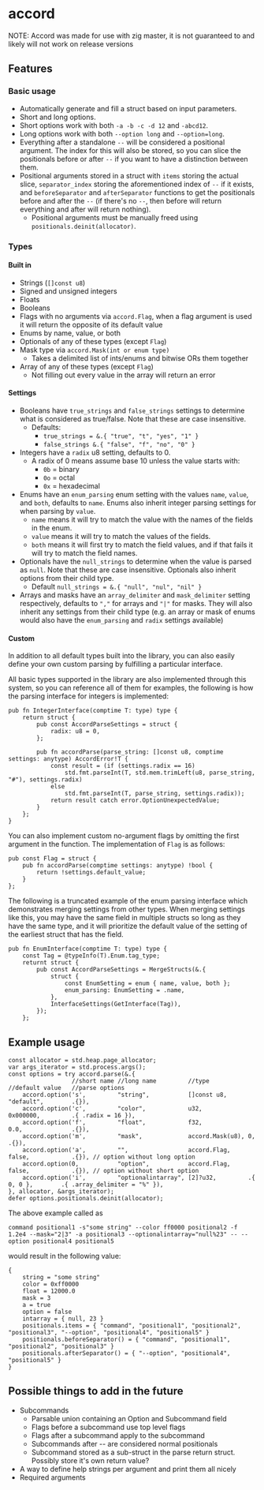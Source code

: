 # accord
NOTE: Accord was made for use with zig master, it is not guaranteed to and likely will not work on release versions

## Features
### Basic usage
- Automatically generate and fill a struct based on input parameters.
- Short and long options.
- Short options work with both `-a -b -c -d 12` and `-abcd12`.
- Long options work with both `--option long` and `--option=long`.
- Everything after a standalone `--` will be considered a positional argument. The index for this will also be stored, so you can slice the positionals before or after `--` if you want to have a distinction between them.
- Positional arguments stored in a struct with `items` storing the actual slice, `separator_index` storing the aforementioned index of `--` if it exists, and `beforeSeparator` and `afterSeparator` functions to get the positionals before and after the `--` (if there's no `--`, then before will return everything and after will return nothing).
    - Positional arguments must be manually freed using `positionals.deinit(allocator)`.
### Types
#### Built in
- Strings (`[]const u8`)
- Signed and unsigned integers
- Floats
- Booleans
- Flags with no arguments via `accord.Flag`, when a flag argument is used it will return the opposite of its default value
- Enums by name, value, or both
- Optionals of any of these types (except `Flag`)
- Mask type via `accord.Mask(int or enum type)`
    - Takes a delimited list of ints/enums and bitwise ORs them together
- Array of any of these types (except `Flag`)
    - Not filling out every value in the array will return an error

#### Settings
- Booleans have `true_strings` and `false_strings` settings to determine what is considered as true/false. Note that these are case insensitive.
    - Defaults:
        - `true_strings = &.{ "true", "t", "yes", "1" }`
        - `false_strings &.{ "false", "f", "no", "0" }`
- Integers have a `radix` u8 setting, defaults to 0.
    - A radix of 0 means assume base 10 unless the value starts with:
        - `0b` = binary
        - `0o` = octal
        - `0x` = hexadecimal
- Enums have an `enum_parsing` enum setting with the values `name`, `value`, and `both`, defaults to `name`. Enums also inherit integer parsing settings for when parsing by `value`.
    - `name` means it will try to match the value with the names of the fields in the enum.
    - `value` means it will try to match the values of the fields.
    - `both` means it will first try to match the field values, and if that fails it will try to match the field names.
- Optionals have the `null_strings` to determine when the value is parsed as `null`. Note that these are case insensitive. Optionals also inherit options from their child type.
    - Default `null_strings = &.{ "null", "nul", "nil" }`
- Arrays and masks have an `array_delimiter` and `mask_delimiter` setting respectively, defaults to `","` for arrays and `"|"` for masks. They will also inherit any settings from their child type (e.g. an array or mask of enums would also have the `enum_parsing` and `radix` settings available)

#### Custom
In addition to all default types built into the library, you can also easily define your own custom parsing by fulfilling a particular interface.

All basic types supported in the library are also implemented through this system, so you can reference all of them for examples, the following is how the parsing interface for integers is implemented:

```zig
pub fn IntegerInterface(comptime T: type) type {
    return struct {
        pub const AccordParseSettings = struct {
            radix: u8 = 0,
        };

        pub fn accordParse(parse_string: []const u8, comptime settings: anytype) AccordError!T {
            const result = (if (settings.radix == 16)
                std.fmt.parseInt(T, std.mem.trimLeft(u8, parse_string, "#"), settings.radix)
            else
                std.fmt.parseInt(T, parse_string, settings.radix));
            return result catch error.OptionUnexpectedValue;
        }
    };
}
```

You can also implement custom no-argument flags by omitting the first argument in the function. The implementation of `Flag` is as follows:

```zig
pub const Flag = struct {
    pub fn accordParse(comptime settings: anytype) !bool {
        return !settings.default_value;
    }
};
```

The following is a truncated example of the enum parsing interface which demonstrates merging settings from other types. When merging settings like this, you may have the same field in multiple structs so long as they have the same type, and it will prioritize the default value of the setting of the earliest struct that has the field.

```zig
pub fn EnumInterface(comptime T: type) type {
    const Tag = @typeInfo(T).Enum.tag_type;
    returnt struct {
        pub const AccordParseSettings = MergeStructs(&.{
            struct {
                const EnumSetting = enum { name, value, both };
                enum_parsing: EnumSetting = .name,
            },
            InterfaceSettings(GetInterface(Tag)),
        });
    };
```

## Example usage
```zig
const allocator = std.heap.page_allocator;
var args_iterator = std.process.args();
const options = try accord.parse(&.{
                  //short name //long name         //type           //default value   //parse options
    accord.option('s',         "string",           []const u8,      "default",        .{}),
    accord.option('c',         "color",            u32,             0x000000,         .{ .radix = 16 }),
    accord.option('f',         "float",            f32,             0.0,              .{}),
    accord.option('m',         "mask",             accord.Mask(u8), 0,                .{}),
    accord.option('a',         "",                 accord.Flag,     false,            .{}), // option without long option
    accord.option(0,           "option",           accord.Flag,     false,            .{}), // option without short option
    accord.option('i',         "optionalintarray", [2]?u32,         .{ 0, 0 },        .{ .array_delimiter = "%" }),
}, allocator, &args_iterator);
defer options.positionals.deinit(allocator);
```
The above example called as

`command positional1 -s"some string" --color ff0000 positional2 -f 1.2e4 --mask="2|3" -a positional3 --optionalintarray="null%23" -- --option positional4 positional5`

would result in the following value:
```zig
{
    string = "some string"
    color = 0xff0000
    float = 12000.0
    mask = 3
    a = true
    option = false
    intarray = { null, 23 }
    positionals.items = { "command", "positional1", "positional2", "positional3", "--option", "positional4", "positional5" }
    positionals.beforeSeparator() = { "command", "positional1", "positional2", "positional3" }
    positionals.afterSeparator() = { "--option", "positional4", "positional5" }
}
```

## Possible things to add in the future
- Subcommands
    - Parsable union containing an Option and Subcommand field
    - Flags before a subcommand use top level flags
    - Flags after a subcommand apply to the subcommand
    - Subcommands after -- are considered normal positionals
    - Subcommand stored as a sub-struct in the parse return struct. Possibly store it's own return value?
- A way to define help strings per argument and print them all nicely
- Required arguments

